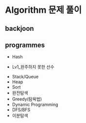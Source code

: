 # Algorithm 문제 풀이

## backjoon

## programmes
* Hash
- Lv1_완주하지 못한 선수
* Stack/Queue
* Heap
* Sort
* 완전탐색
* Greedy(탐욕법)
* Dynamic Programming
* DFS/BFS
* 이분탐색
